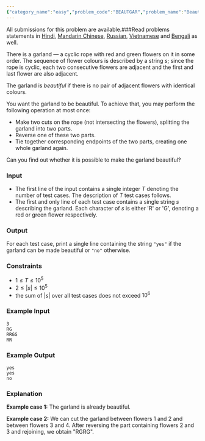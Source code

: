 ```yaml
---
{"category_name":"easy","problem_code":"BEAUTGAR","problem_name":"Beautiful Garland","languages_supported":{"0":"C","1":"CPP14","2":"JAVA","3":"PYTH","4":"PYTH 3.6","5":"PYPY","6":"CS2","7":"PAS fpc","8":"PAS gpc","9":"RUBY","10":"PHP","11":"GO","12":"NODEJS","13":"HASK","14":"rust","15":"SCALA","16":"swift","17":"D","18":"PERL","19":"FORT","20":"WSPC","21":"ADA","22":"CAML","23":"ICK","24":"BF","25":"ASM","26":"CLPS","27":"PRLG","28":"ICON","29":"SCM qobi","30":"PIKE","31":"ST","32":"NICE","33":"LUA","34":"BASH","35":"NEM","36":"LISP sbcl","37":"LISP clisp","38":"SCM guile","39":"JS","40":"ERL","41":"TCL","42":"kotlin","43":"PERL6","44":"TEXT","45":"SCM chicken","46":"PYP3","47":"CLOJ","48":"COB","49":"FS"},"max_timelimit":1,"source_sizelimit":50000,"problem_author":"admin2","problem_tester":null,"date_added":"13-11-2018","tags":{"0":"admin2","1":"cook100","2":"observation","3":"simple","4":"taran_1407"},"editorial_url":"https://discuss.codechef.com/problems/BEAUTGAR","time":{"view_start_date":1542565802,"submit_start_date":1542565802,"visible_start_date":1542565802,"end_date":1735669800},"is_direct_submittable":false,"layout":"problem"}
---
```

<span class="solution-visible-txt">All submissions for this problem are available.</span>###Read problems statements in [Hindi](http://www.codechef.com/download/translated/CK100TST/hindi/BEAUTGAR.pdf), [Mandarin Chinese](http://www.codechef.com/download/translated/CK100TST/mandarin/BEAUTGAR.pdf), [Russian](http://www.codechef.com/download/translated/CK100TST/russian/BEAUTGAR.pdf), [Vietnamese](http://www.codechef.com/download/translated/CK100TST/vietnamese/BEAUTGAR.pdf) and [Bengali](http://www.codechef.com/download/translated/CK100TST/bengali/BEAUTGAR.pdf) as well.

There is a garland — a cyclic rope with red and green flowers on it in some order. The sequence of flower colours is described by a string $s$; since the rope is cyclic, each two consecutive flowers are adjacent and the first and last flower are also adjacent.

The garland is *beautiful* if there is no pair of adjacent flowers with identical colours.

You want the garland to be beautiful. To achieve that, you may perform the following operation at most once:
- Make two cuts on the rope (not intersecting the flowers), splitting the garland into two parts.
- Reverse one of these two parts.
- Tie together corresponding endpoints of the two parts, creating one whole garland again.

Can you find out whether it is possible to make the garland beautiful?

### Input
- The first line of the input contains a single integer $T$ denoting the number of test cases. The description of $T$ test cases follows.
- The first and only line of each test case contains a single string $s$ describing the garland. Each character of $s$ is either 'R' or 'G', denoting a red or green flower respectively.

### Output
For each test case, print a single line containing the string `"yes"` if the garland can be made beautiful or `"no"` otherwise.

### Constraints
- $1 \le T \le 10^5$
- $2 \le |s| \le 10^5$
- the sum of $|s|$ over all test cases does not exceed $10^6$

### Example Input
```
3
RG
RRGG
RR
```

### Example Output
```
yes
yes
no
```

### Explanation
**Example case 1:** The garland is already beautiful.

**Example case 2:** We can cut the garland between flowers 1 and 2 and between flowers 3 and 4. After reversing the part containing flowers 2 and 3 and rejoining, we obtain "RGRG".
